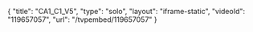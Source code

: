 {
    "title": "CA1_C1_V5",
    "type": "solo",
    "layout": "iframe-static",
    "videoId": "119657057",
    "url": "\/tvpembed\/119657057"
}